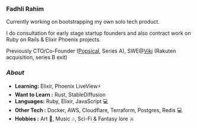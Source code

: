 ### Fadhli Rahim

Currently working on bootstrapping my own solo tech product. 

I do consultation for early stage startup founders and also contract work on Ruby on Rails & Elixir Phoenix projects.

Previously CTO/Co-Founder ([Popsical](https://popsical.com), Series A), SWE@[Viki](https://viki.com) (Rakuten acquisition, series B exit)

### <i>About</i>
-  **Learning:** Elixir, Phoenix LiveView:zap:
-  **Want to Learn :** Rust, StableDiffusion 
-  **Languages:** Ruby, Elixir, JavaScript 💻
-  **Other Tech  :** Docker, AWS, Cloudflare, Terraform, Postgres, Redis 💻
-  **Hobbies :** Art :art:, Music :notes:, Sci-Fi & Fantasy lore :crossed_swords:




